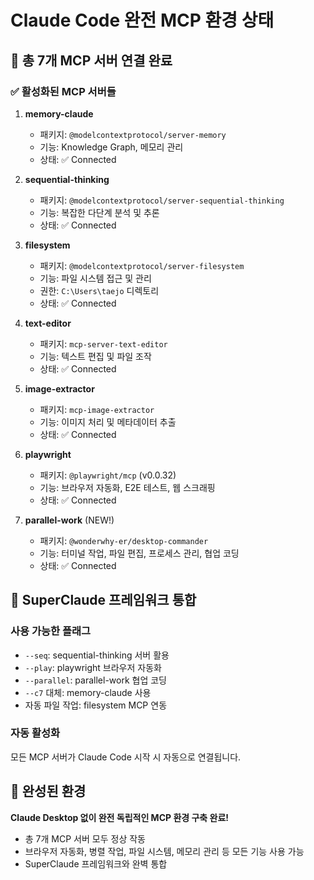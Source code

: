 # Claude Code 완전 MCP 환경 상태

## 🎯 총 7개 MCP 서버 연결 완료

### ✅ 활성화된 MCP 서버들

1. **memory-claude**
   - 패키지: `@modelcontextprotocol/server-memory`
   - 기능: Knowledge Graph, 메모리 관리
   - 상태: ✅ Connected

2. **sequential-thinking**
   - 패키지: `@modelcontextprotocol/server-sequential-thinking`
   - 기능: 복잡한 다단계 분석 및 추론
   - 상태: ✅ Connected

3. **filesystem**
   - 패키지: `@modelcontextprotocol/server-filesystem`
   - 기능: 파일 시스템 접근 및 관리
   - 권한: `C:\Users\taejo` 디렉토리
   - 상태: ✅ Connected

4. **text-editor**
   - 패키지: `mcp-server-text-editor`
   - 기능: 텍스트 편집 및 파일 조작
   - 상태: ✅ Connected

5. **image-extractor**
   - 패키지: `mcp-image-extractor`
   - 기능: 이미지 처리 및 메타데이터 추출
   - 상태: ✅ Connected

6. **playwright**
   - 패키지: `@playwright/mcp` (v0.0.32)
   - 기능: 브라우저 자동화, E2E 테스트, 웹 스크래핑
   - 상태: ✅ Connected

7. **parallel-work** (NEW!)
   - 패키지: `@wonderwhy-er/desktop-commander`
   - 기능: 터미널 작업, 파일 편집, 프로세스 관리, 협업 코딩
   - 상태: ✅ Connected

## 🚀 SuperClaude 프레임워크 통합

### 사용 가능한 플래그
- `--seq`: sequential-thinking 서버 활용
- `--play`: playwright 브라우저 자동화
- `--parallel`: parallel-work 협업 코딩
- `--c7` 대체: memory-claude 사용
- 자동 파일 작업: filesystem MCP 연동

### 자동 활성화
모든 MCP 서버가 Claude Code 시작 시 자동으로 연결됩니다.

## 🎉 완성된 환경

**Claude Desktop 없이 완전 독립적인 MCP 환경 구축 완료!**
- 총 7개 MCP 서버 모두 정상 작동
- 브라우저 자동화, 병렬 작업, 파일 시스템, 메모리 관리 등 모든 기능 사용 가능
- SuperClaude 프레임워크와 완벽 통합